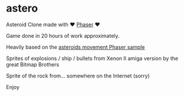 # astero
Asteroid Clone made with ❤ [Phaser](http://phaser.io/) ❤

Game done in 20 hours of work approximately.

Heavily based on the [asteroids movement Phaser sample](http://phaser.io/examples/v2/arcade-physics/asteroids-movement)

Sprites of explosions / ship / bullets from Xenon II amiga version by the great Bitmap Brothers

Sprite of the rock from... somewhere on the Internet (sorry)

Enjoy
